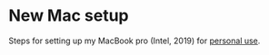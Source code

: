 # New Mac setup

Steps for setting up my MacBook pro (Intel, 2019) for [personal use](personal/README.md).
